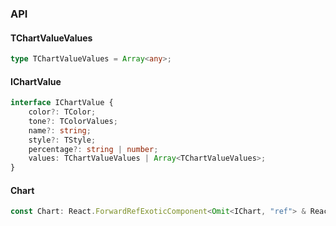 

### API

#### TChartValueValues

```ts
type TChartValueValues = Array<any>;
```

#### IChartValue

```ts
interface IChartValue {
    color?: TColor;
    tone?: TColorValues;
    name?: string;
    style?: TStyle;
    percentage?: string | number;
    values: TChartValueValues | Array<TChartValueValues>;
}
```

#### Chart

```ts
const Chart: React.ForwardRefExoticComponent<Omit<IChart, "ref"> & React.RefAttributes<unknown>>;
```

